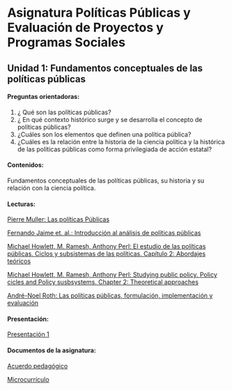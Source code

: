 # Asignatura Políticas Públicas y Evaluación de Proyectos y Programas Sociales

## Unidad 1: Fundamentos conceptuales de las políticas públicas 

#### Preguntas orientadoras:

1. ¿ Qué son las políticas públicas?
2. ¿ En qué contexto histórico surge y se desarrolla el concepto de políticas públicas?
3. ¿Cuáles son los elementos que definen una política pública?
4. ¿Cuáles es la relación entre la historia de la ciencia política y la histórica de las políticas públicas como forma privilegiada de acción estatal?

#### Contenidos:

Fundamentos conceptuales de las políticas públicas, su historia y su relación con la ciencia política.

#### Lecturas: 

[Pierre Muller: Las políticas Públicas](1laspolíticaspúblicaspp29-46.pdf)

[Fernando Jaime et. al.: Introducción al análisis de políticas públicas](2introducciónalanálisisdepolíticaspúblicas53-81.pdf)

[Michael Howlett, M. Ramesh, Anthony Perl: El estudio de las políticas públicas. Ciclos y subsistemas de las políticas. Capítulo 2: Abordajes teóricos](3abordajesteóricos.pdf)

[Michael Howlett, M. Ramesh, Anthony Perl: Studying public policy. Policy cicles and Policy susbsystems. Chapter 2: Theoretical approaches](3studyingpublicpolicy.pdf) 

[André-Noel Roth: Las políticas públicas, formulación, implementación y evaluación](4polpubl.pdf)  

#### Presentación: 

[Presentación 1](Presentación.pdf)

#### Documentos de la asignatura: 

[Acuerdo pedagógico](ACUERDO.pdf)

[Microcurrículo](MICROCRR.pdf) 

















